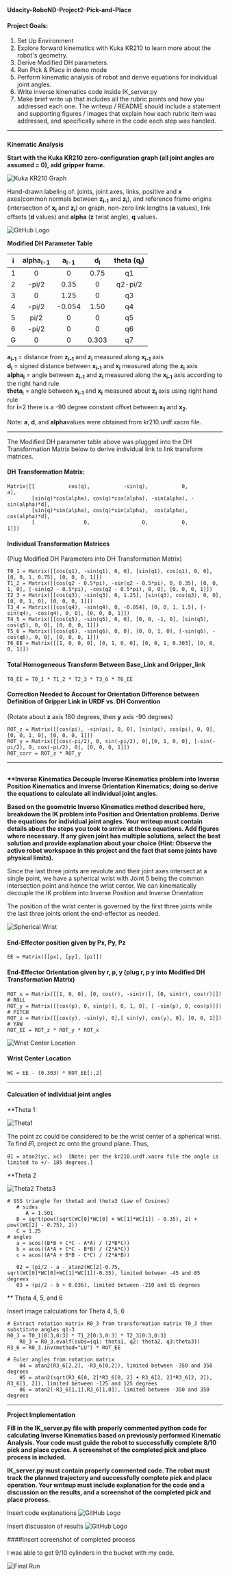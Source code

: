  **Udacity-RoboND-Project2-Pick-and-Place**


#### **Project Goals:**

 1. Set Up Environment
 2. Explore forward kinematics with Kuka KR210 to learn more about the robot's geometry.
 3. Derive Modified DH parameters.
 4. Run Pick & Place in demo mode
 5. Perform kinematic analysis of robot and derive equations for individual joint angles.
 6. Write inverse kinematics code inside IK_server.py
 7. Make brief write up that includes all the rubric points and how you addressed each one.  The writeup / README should include a statement and supporting figures / images that explain how each rubric item was addressed, and specifically where in the code each step was handled. 
___

###
**Kinematic Analysis**

<strong> 
Start with the Kuka KR210 zero-configuration graph (all joint angles are assumed = 0), add gripper frame.  
</strong>  

![Kuka KR210 Graph](/images/IMG_0084%20(2).jpg) 

Hand-drawn labeling of: joints, joint axes, links, positive and <strong>x</strong> axes(common normals between <strong>z<sub>i-1</sub></strong> and <strong>z<sub>i</sub></strong>), and reference frame origins (intersection of <strong>x<sub>i</sub></strong> and <strong>z<sub>i</sub></strong>) on graph, non-zero link lengths (<strong>a</strong> values), link offsets (<strong>d</strong> values) and <strong>alpha</strong> (<strong>z</strong> twist angle), <strong>q</strong> values.  

![GitHub Logo](/images/AllLabels.jpg)  

<strong>Modified DH Parameter Table</strong>

**i** | **alpha<sub>i-1</sub>** | **a<sub>i-1</sub>** | **d<sub>i</sub>** | **theta (q<sub>i</sub>)**
:--: | :-----: | :-: | :-: | :-----:
1 | 0 | 0 | 0.75 | q1
2 | -pi/2 | 0.35 | 0 | q2-pi/2
3 | 0 | 1.25 | 0 | q3
4 | -pi/2 | -0.054 | 1.50 | q4
5 | pi/2 | 0 | 0 | q5
6 | -pi/2 | 0 | 0 | q6
G | 0 | 0 | 0.303 |  q7

<strong>a<sub>i-1</sub></strong> = distance from <strong>z<sub>i-1</sub></strong> and <strong>z<sub>i</sub></strong> measured along <strong>x<sub>i-1</sub></strong> axis  
<strong>d<sub>i</sub></strong> = signed distance between <strong>x<sub>i-1</sub></strong> and <strong>x<sub>i</sub></strong> measured along the <strong>z<sub>i</sub></strong> axis  
<strong>alpha<sub>i</sub></strong> = angle between <strong>z<sub>i-1</sub></strong> and <strong>z<sub>i</sub></strong> measured along the <strong>x<sub>i-1</sub></strong> axis according to the right hand rule  
<strong>theta<sub>i</sub></strong> = angle between <strong>x<sub>i-1</sub></strong> and <strong>x<sub>i</sub></strong> measured about <strong>z<sub>i</sub></strong> axis using right hand rule  
for <strong>i</strong>=2 there is a -90 degree constant offset between <strong>x<sub>1</sub></strong> and <strong>x<sub>2</sub></strong>.

Note: <strong>a</strong>, <strong>d</strong>, and <strong>alpha</strong>values were obtained from kr210.urdf.xacro file.  
___

The Modified DH parameter table above was plugged into the DH Transformation Matrix below to derive individual link to link transform matrices.

#### DH Transformation Matrix:
    Matrix([[           cos(q),           -sin(q),           0,             a],  
            [sin(q)*cos(alpha), cos(q)*cos(alpha), -sin(alpha), -sin(alpha)*d],
            [sin(q)*sin(alpha), cos(q)*sin(alpha),  cos(alpha),  cos(alpha)*d],  
            [                0,                 0,           0,             1]])  

#### Individual Transformation Matrices
(Plug Modified DH Parameters into DH Transformation Matrix)

    T0_1 = Matrix([[cos(q1), -sin(q1), 0, 0], [sin(q1), cos(q1), 0, 0], [0, 0, 1, 0.75], [0, 0, 0, 1]])  
    T1_2 = Matrix([[cos(q2 - 0.5*pi), -sin(q2 - 0.5*pi), 0, 0.35], [0, 0, 1, 0], [-sin(q2 - 0.5*pi), -cos(q2 - 0.5*pi), 0, 0], [0, 0, 0, 1]])  
    T2_3 = Matrix([[cos(q3), -sin(q3), 0, 1.25], [sin(q3), cos(q3), 0, 0], [0, 0, 1, 0], [0, 0, 0, 1]])  
    T3_4 = Matrix([[cos(q4), -sin(q4), 0, -0.054], [0, 0, 1, 1.5], [-sin(q4), -cos(q4), 0, 0], [0, 0, 0, 1]])  
    T4_5 = Matrix([[cos(q5), -sin(q5), 0, 0], [0, 0, -1, 0], [sin(q5), cos(q5), 0, 0], [0, 0, 0, 1]])  
    T5_6 = Matrix([[cos(q6), -sin(q6), 0, 0], [0, 0, 1, 0], [-sin(q6), -cos(q6), 0, 0], [0, 0, 0, 1]])  
    T6_EE = Matrix([[1, 0, 0, 0], [0, 1, 0, 0], [0, 0, 1, 0.303], [0, 0, 0, 1]])  

#### Total Homogeneous Transform Between Base_Link and Gripper_link

    T0_EE = T0_1 * T1_2 * T2_3 * T3_6 * T6_EE

#### Correction Needed to Account for Orientation Difference between Definition of Gripper Link in URDF vs. DH Convention
(Rotate about <strong>z</strong> axis 180 degrees, then <strong>y</strong> axis -90 degrees)

    ROT_z = Matrix([[cos(pi), -sin(pi), 0, 0], [sin(pi), cos(pi), 0, 0], [0, 0, 1, 0], [0, 0, 0, 1]])  
    ROT_y = Matrix([[cos(-pi/2), 0, sin(-pi/2), 0],[0, 1, 0, 0], [-sin(-pi/2), 0, cos(-pi/2), 0], [0, 0, 0, 1]])  
    ROT_corr = ROT_z * ROT_y  
___
##
<Strong>
**Inverse Kinematics  
</strong>

<strong>
Decouple Inverse Kinematics problem into Inverse Position Kinematics and inverse Orientation Kinematics; doing so derive the equations to calculate all individual joint angles.
 
Based on the geometric Inverse Kinematics method described here, breakdown the IK problem into Position and Orientation problems. Derive the equations for individual joint angles. Your writeup must contain details about the steps you took to arrive at those equations. Add figures where necessary. If any given joint has multiple solutions, select the best solution and provide explanation about your choice (Hint: Observe the active robot workspace in this project and the fact that some joints have physical limits).
</strong>

Since the last three joints are revolute and their joint axes intersect at a single point, we have a spherical wrist with Joint 5 being the common intersection point and hence the wrist center.  We can kinematically decouple the IK problem into Inverse Position and Inverse Orientation 

The position of the wrist center is governed by the first three joints while the last three joints orient the end-effector as needed.  

![Spherical Wrist](/images/Spherical%20Wrist.jpg) 

#### End-Effector position given by Px, Py, Pz
    EE = Matrix([[px], [py], [pz]])

#### End-Effector Orientation given by r, p, y (plug r, p y into Modified DH Transformation Matrix)
    ROT_x = Matrix([[1, 0, 0], [0, cos(r), -sin(r)], [0, sin(r), cos(r)]])  # ROLL
    ROT_y = Matrix([[cos(p), 0, sin(p)], 0, 1, 0], [ -sin(p), 0, cos(p)]])  # PITCH
    ROT_z = Matrix([[cos(y), -sin(y), 0],[ sin(y), cos(y), 0], [0, 0, 1]])  # YAW
    ROT_EE = ROT_z * ROT_y * ROT_x

![Wrist Center Location](/images/WristCenter.jpg) 

#### Wrist Center Location
    WC = EE - (0.303) * ROT_EE[:,2]
___
#### Calcuation of individual joint angles

**Theta 1:  

![Theta1](/images/Theta1.jpg)

The point zc could be considered to be the wrist center of a spherical wrist. To find 𝜃1, project zc onto the ground plane.  Thus, 

    θ1 = atan2(yc, xc)  [Note: per the kr210.urdf.xacro file the angle is limited to +/- 185 degrees.]

**Theta 2

![Theta2 Theta3](/images/Theta2Theta3.jpg) 

    # SSS triangle for theta2 and theta3 (Law of Cosines)
	   # sides
	      A = 1.501
       B = sqrt(pow((sqrt(WC[0]*WC[0] + WC[1]*WC[1]) - 0.35), 2) + pow((WC[2] - 0.75), 2))
       C = 1.25
    # angles
       a = acos((B*B + C*C - A*A) / (2*B*C))
       b = acos((A*A + C*C - B*B) / (2*A*C))
       c = acos((A*A + B*B - C*C) / (2*A*B))

       θ2 = (pi/2 - a - atan2(WC[2]-0.75, sqrt(WC[0]*WC[0]+WC[1]*WC[1])-0.35), limited between -45 and 85 degrees
       θ3 = (pi/2 - b + 0.036), limited between -210 and 65 degrees

** Theta 4, 5, and 6

Insert image calculations for Theta 4, 5, 6

	# Extract rotation matrix R0_3 from transformation matrix T0_3 then substitute angles q1-3
	R0_3 = T0_1[0:3,0:3] * T1_2[0:3,0:3] * T2_3[0:3,0:3]
    	R0_3 = R0_3.evalf(subs={q1: theta1, q2: theta2, q3:theta3})
	R3_6 = R0_3.inv(method="LU") * ROT_EE

	# Euler angles from rotation matrix
        θ4 = atan2(R3_6[2,2], -R3_6[0,2]), limited between -350 and 350 degrees
        θ5 = atan2(sqrt(R3_6[0, 2]*R3_6[0, 2] + R3_6[2, 2]*R3_6[2, 2]), R3_6[1, 2]), limited between -125 and 125 degrees
        θ6 = atan2(-R3_6[1,1],R3_6[1,0]), limited between -350 and 350 degrees
___

<strong>
Project Implementation
 
Fill in the IK_server.py file with properly commented python code for calculating Inverse Kinematics based on previously performed Kinematic Analysis. Your code must guide the robot to successfully complete 8/10 pick and place cycles. A screenshot of the completed pick and place process is included.
 
IK_server.py must contain properly commented code. The robot must track the planned trajectory and successfully complete pick and place operation. Your writeup must include explanation for the code and a discussion on the results, and a screenshot of the completed pick and place process.
</strong>

Insert code explanations
![GitHub Logo](/images/logo.png)

Insert discussion of results
![GitHub Logo](/images/logo.png)

####Insert screenshot of completed process

I was able to get 9/10 cylinders in the bucket with my code.

![Final Run](/images/FinalRun.jpg)
